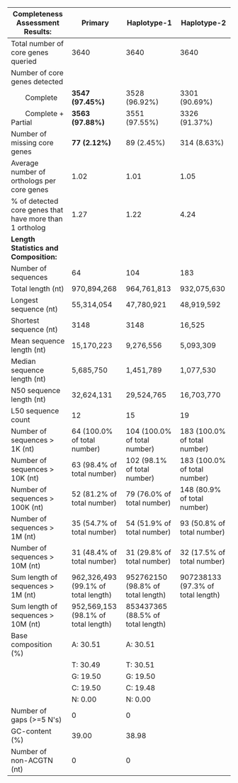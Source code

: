 

| **Completeness Assessment Results:**                    |   Primary                            | Haplotype-1 | Haplotype-2 |
|---------------------------------------------------------|---------------------------------------|------------|-------------|
| Total number of core genes queried                      | 3640                                  |3640 | 3640 |
| Number of core genes detected                           |                                       | | |
|   Complete                                              | **3547 (97.45%)**                         |  3528 (96.92%)|	3301 (90.69%)|
|   Complete + Partial                                    | **3563 (97.88%)**                         |3551 (97.55%) |3326 (91.37%)|
| Number of missing core genes                            | **77 (2.12%)**                            | 89 (2.45%)	 | 314 (8.63%) |
| Average number of orthologs per core genes              | 1.02                                  | 1.01 |1.05 | 
| % of detected core genes that have more than 1 ortholog | 1.27                                  |1.22| 4.24 |
| **Length Statistics and Composition:**                  |                                       | 
| Number of sequences                                     | 64                                    |	104 |183 |
| Total length (nt)                                       | 970,894,268                             | 964,761,813 |932,075,630 |
| Longest sequence (nt)                                   | 55,314,054                              |47,780,921 |48,919,592 |
| Shortest sequence (nt)                                  | 3148                                  | 3148 |16,525 |
| Mean sequence length (nt)                               | 15,170,223                              |9,276,556 |5,093,309|
| Median sequence length (nt)                             | 5,685,750                             |1,451,789 |1,077,530 |
| N50 sequence length (nt)                                | 32,624,131                              |29,524,765 |16,703,770 |
| L50 sequence count                                      | 12                                    |15 |19 |
| Number of sequences > 1K (nt)                           | 64 (100.0% of total number)           |104 (100.0% of total number)|183 (100.0% of total number)|
| Number of sequences > 10K (nt)                          | 63 (98.4% of total number)            | 102 (98.1% of total number) |183 (100.0% of total number)|
| Number of sequences > 100K (nt)                         | 52 (81.2% of total number)            |79 (76.0% of total number) | 148 (80.9% of total number)|
| Number of sequences > 1M (nt)                           | 35 (54.7% of total number)            | 	54 (51.9% of total number) |93 (50.8% of total number)|
| Number of sequences > 10M (nt)                          | 31 (48.4% of total number)            | 31 (29.8% of total number) |32 (17.5% of total number)|
| Sum length of sequences > 1M (nt)              | 962,326,493 (99.1% of total length)|952762150 (98.8% of total length)| 907238133 (97.3% of total length)|
| Sum length of sequences > 10M (nt)                      | 952,569,153 (98.1% of total length)     | 853437365 (88.5% of total length)|
| Base composition (%)                                    | A: 30.51                              |A: 30.51|
|                                                         | T: 30.49                              |T: 30.51|
|                                                         | G: 19.50                              |G: 19.50|
|                                                         | C: 19.50                              |C: 19.48|
|                                                         | N: 0.00        |N: 0.00 |
| Number of gaps (>=5 N's)                                | 0              | 0|                       
| GC-content (%)                                          | 39.00          | 38.98|                       
| Number of non-ACGTN (nt)                                | 0              | 0|                      
